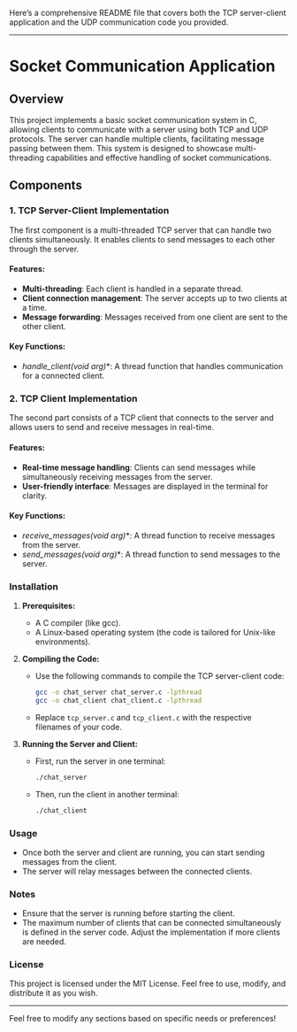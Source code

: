 Here’s a comprehensive README file that covers both the TCP server-client application and the UDP communication code you provided. 

---

# Socket Communication Application

## Overview

This project implements a basic socket communication system in C, allowing clients to communicate with a server using both TCP and UDP protocols. The server can handle multiple clients, facilitating message passing between them. This system is designed to showcase multi-threading capabilities and effective handling of socket communications.

## Components

### 1. TCP Server-Client Implementation

The first component is a multi-threaded TCP server that can handle two clients simultaneously. It enables clients to send messages to each other through the server.

#### Features:
- **Multi-threading**: Each client is handled in a separate thread.
- **Client connection management**: The server accepts up to two clients at a time.
- **Message forwarding**: Messages received from one client are sent to the other client.

#### Key Functions:
- **handle_client(void* arg)**: A thread function that handles communication for a connected client.

### 2. TCP Client Implementation

The second part consists of a TCP client that connects to the server and allows users to send and receive messages in real-time.

#### Features:
- **Real-time message handling**: Clients can send messages while simultaneously receiving messages from the server.
- **User-friendly interface**: Messages are displayed in the terminal for clarity.

#### Key Functions:
- **receive_messages(void* arg)**: A thread function to receive messages from the server.
- **send_messages(void* arg)**: A thread function to send messages to the server.

### Installation

1. **Prerequisites:**
   - A C compiler (like gcc).
   - A Linux-based operating system (the code is tailored for Unix-like environments).

2. **Compiling the Code:**
   - Use the following commands to compile the TCP server-client code:
     ```bash
     gcc -o chat_server chat_server.c -lpthread
     gcc -o chat_client chat_client.c -lpthread
     ```
   - Replace `tcp_server.c` and `tcp_client.c` with the respective filenames of your code.

3. **Running the Server and Client:**
   - First, run the server in one terminal:
     ```bash
     ./chat_server
     ```
   - Then, run the client in another terminal:
     ```bash
     ./chat_client
     ```

### Usage

- Once both the server and client are running, you can start sending messages from the client.
- The server will relay messages between the connected clients.

### Notes
- Ensure that the server is running before starting the client.
- The maximum number of clients that can be connected simultaneously is defined in the server code. Adjust the implementation if more clients are needed.

### License
This project is licensed under the MIT License. Feel free to use, modify, and distribute it as you wish.

---

Feel free to modify any sections based on specific needs or preferences!
